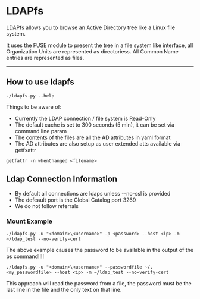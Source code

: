 # LDAPfs

LDAPfs allows you to browse an Active Directory tree like a Linux file system.

It uses the FUSE module to present the tree in a file system like interface, all Organization
Units are represented as directoriess. All Common Name entries are represented as files.

---


## How to use ldapfs

```
./ldapfs.py --help
```

Things to be aware of:
- Currently the LDAP connection / file system is Read-Only
- The default cache is set to 300 seconds (5 min), it can be set via command line param
- The contents of the files are all the AD attributes in yaml format
- The AD attributes are also setup as user extended atts available via getfxattr
```
getfattr -n whenChanged <filename>
```

## Ldap Connection Information

- By default all connections are ldaps unless --no-ssl is provided
- The defeault port is the Global Catalog port 3269
- We do not follow referrals


### Mount Example

```
./ldapfs.py -u "<domain>\<username>" -p <password> --host <ip> -m ~/ldap_test --no-verify-cert
```

The above example causes the password to be available in the output of the ps command!!!!

```
./ldapfs.py -u "<domain>\<username>" --passwordfile ~/.<my_passwordfile> --host <ip> -m ~/ldap_test --no-verify-cert
```

This approach will read the password from a file, the password must be the last line in the file and the only
text on that line.
